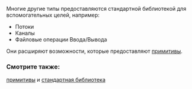 Многие другие типы предоставляются стандартной библиотекой
для вспомогательных целей, например:

* Потоки
* Каналы
* Файловые операции Ввода/Вывода

Они расширяют возможности, которые предоставляют [примитивы][primitives].

### Смотрите также:

[примитивы][primitives] и [стандартная библиотека][std]

[primitives]: primitives.html
[std]: https://doc.rust-lang.org/std/
